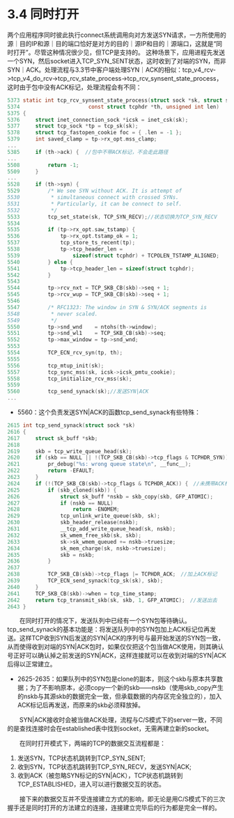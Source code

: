 # 3.4 同时打开

&#x20;       两个应用程序同时彼此执行connect系统调用向对方发送SYN请求，一方所使用的源｜目的IP和源｜目的端口恰好是对方的目的｜源IP和目的｜源端口，这就是“同时打开”。尽管这种情况很少见，但TCP是支持的。 这种场景下，应用进程先发送一个SYN，然后socket进入TCP\_SYN\_SENT状态，这时收到了对端的SYN，而非SYN｜ACK。处理流程与3.3节中客户端处理SYN｜ACK的相似：tcp\_v4\_rcv->tcp\_v4\_do\_rcv->tcp\_rcv\_state\_process->tcp\_rcv\_synsent\_state\_process，这时由于包中没有ACK标记，处理流程会有不同：&#x20;

```c
5373 static int tcp_rcv_synsent_state_process(struct sock *sk, struct sk_buff *skb,
5374                      const struct tcphdr *th, unsigned int len)
5375 {
5376     struct inet_connection_sock *icsk = inet_csk(sk);
5377     struct tcp_sock *tp = tcp_sk(sk);
5378     struct tcp_fastopen_cookie foc = { .len = -1 };
5379     int saved_clamp = tp->rx_opt.mss_clamp;
...
5385     if (th->ack) {  //包中不带ACK标记，不会走此路径
...
5508         return -1;
5509     }
...
5528     if (th->syn) {
5529         /* We see SYN without ACK. It is attempt of
5530          * simultaneous connect with crossed SYNs.
5531          * Particularly, it can be connect to self.
5532          */
5533         tcp_set_state(sk, TCP_SYN_RECV);//状态切换为TCP_SYN_RECV
5534
5535         if (tp->rx_opt.saw_tstamp) {
5536             tp->rx_opt.tstamp_ok = 1;
5537             tcp_store_ts_recent(tp);
5538             tp->tcp_header_len =
5539                 sizeof(struct tcphdr) + TCPOLEN_TSTAMP_ALIGNED;
5540         } else {
5541             tp->tcp_header_len = sizeof(struct tcphdr);
5542         }
5543
5544         tp->rcv_nxt = TCP_SKB_CB(skb)->seq + 1;
5545         tp->rcv_wup = TCP_SKB_CB(skb)->seq + 1;
5546
5547         /* RFC1323: The window in SYN & SYN/ACK segments is
5548          * never scaled.
5549          */
5550         tp->snd_wnd    = ntohs(th->window);
5551         tp->snd_wl1    = TCP_SKB_CB(skb)->seq;
5552         tp->max_window = tp->snd_wnd;
5553
5554         TCP_ECN_rcv_syn(tp, th);
5555
5556         tcp_mtup_init(sk);
5557         tcp_sync_mss(sk, icsk->icsk_pmtu_cookie);
5558         tcp_initialize_rcv_mss(sk);
5559
5560         tcp_send_synack(sk);//发送SYN|ACK
...
```

* 5560：这个负责发送SYN|ACK的函数tcp\_send\_synack有些特殊：

```c
2615 int tcp_send_synack(struct sock *sk)
2616 {
2617     struct sk_buff *skb;
2618 
2619     skb = tcp_write_queue_head(sk);
2620     if (skb == NULL || !(TCP_SKB_CB(skb)->tcp_flags & TCPHDR_SYN)) {　//包一定携带SYN标记
2621         pr_debug("%s: wrong queue state\n", __func__);
2622         return -EFAULT;
2623     }
2624     if (!(TCP_SKB_CB(skb)->tcp_flags & TCPHDR_ACK)) {　//未携带ACK标记
2625         if (skb_cloned(skb)) {
2626             struct sk_buff *nskb = skb_copy(skb, GFP_ATOMIC);
2627             if (nskb == NULL)
2628                 return -ENOMEM;
2629             tcp_unlink_write_queue(skb, sk);
2630             skb_header_release(nskb);
2631             __tcp_add_write_queue_head(sk, nskb);
2632             sk_wmem_free_skb(sk, skb);
2633             sk->sk_wmem_queued += nskb->truesize;
2634             sk_mem_charge(sk, nskb->truesize);
2635             skb = nskb;
2636         }
2637     
2638         TCP_SKB_CB(skb)->tcp_flags |= TCPHDR_ACK;　//加上ACK标记
2639         TCP_ECN_send_synack(tcp_sk(sk), skb);
2640     }
2641     TCP_SKB_CB(skb)->when = tcp_time_stamp;
2642     return tcp_transmit_skb(sk, skb, 1, GFP_ATOMIC);　//发送出去
2643 }
```

　　在同时打开的情况下，发送队列中已经有一个SYN包等待确认。tcp\_send\_synack的基本功能是：将发送队列中的SYN包加上ACK标记位再发送。这样TCP收到SYN后发送的SYN|ACK的序列号与最开始发送的SYN包一致，从而使得收到对端的SYN|ACK包时，如果仅仅把这个包当做ACK使用，则其确认号正好可以确认掉之前发送的SYN|ACK，这样连接就可以在收到对端的SYN|ACK后得以正常建立。

* 2625-2635：如果队列中的SYN包是clone的副本，则这个skb与原本共享数据；为了不影响原本，必须copy一个新的skb——nskb（使用skb\_copy产生的nskb与其源skb的数据完全一致，但承载数据的内存区完全独立的），加入ACK标记后再发送，而原来的skb必须释放掉。

&#x20;　　SYN|ACK接收时会被当做ACK处理，流程与C/S模式下的server一致，不同的是查找连接时会在established表中找到socket，无需再建立新的socket。

　　在同时打开模式下，两端的TCP的数据交互流程都是：

1. 发送SYN，TCP状态机跳转到TCP\_SYN\_SENT;
2. 收到SYN，TCP状态机跳转到TCP\_SYN\_RECV，发送SYN|ACK;
3. 收到ACK（被忽略SYN标记的SYN|ACK），TCP状态机跳转到TCP\_ESTABLISHED，进入可以进行数据交互的状态。

　　接下来的数据交互并不受连接建立方式的影响，即无论是用C/S模式下的三次握手还是同时打开的方法建立的连接，连接建立完毕后的行为都是完全一样的。
